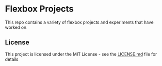 # Flexbox Projects

This repo contains a variety of flexbox projects and experiments that have worked on.

## License

This project is licensed under the MIT License - see the [LICENSE.md](LICENSE.md) file for details
